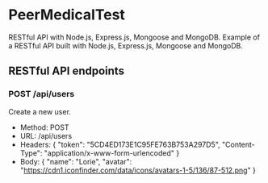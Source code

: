 # PeerMedicalTest

RESTful API with Node.js, Express.js, Mongoose and MongoDB.
Example of a RESTful API built with Node.js, Express.js, Mongoose and MongoDB.

## RESTful API endpoints

### POST /api/users
Create a new user.

- Method: POST
- URL: /api/users
- Headers:
{
"token": "5CD4ED173E1C95FE763B753A297D5",
"Content-Type": "application/x-www-form-urlencoded"
}
- Body:
{
  "name": "Lorie",
  "avatar": "https://cdn1.iconfinder.com/data/icons/avatars-1-5/136/87-512.png"
}
